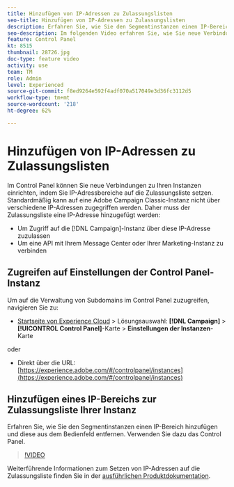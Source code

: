 ```yaml
---
title: Hinzufügen von IP-Adressen zu Zulassungslisten
seo-title: Hinzufügen von IP-Adressen zu Zulassungslisten
description: Erfahren Sie, wie Sie den Segmentinstanzen einen IP-Bereich hinzufügen und diese aus dem Bedienfeld entfernen. Verwenden Sie dazu das Control Panel.
seo-description: Im folgenden Video erfahren Sie, wie Sie neue Verbindungen zu Ihren Instanzen einrichten, indem Sie IP-Adressbereiche auf die Zulassungsliste setzen.
feature: Control Panel
kt: 8515
thumbnail: 28726.jpg
doc-type: feature video
activity: use
team: TM
role: Admin
level: Experienced
source-git-commit: f8ed9264e592f4adf070a517049e3d36fc3112d5
workflow-type: tm+mt
source-wordcount: '218'
ht-degree: 62%

---
```


# Hinzufügen von IP-Adressen zu Zulassungslisten

Im Control Panel können Sie neue Verbindungen zu Ihren Instanzen einrichten, indem Sie IP-Adressbereiche auf die Zulassungsliste setzen. Standardmäßig kann auf eine Adobe Campaign Classic-Instanz nicht über verschiedene IP-Adressen zugegriffen werden. Daher muss der Zulassungsliste eine IP-Adresse hinzugefügt werden:

* Um Zugriff auf die [!DNL Campaign]-Instanz über diese IP-Adresse zuzulassen
* Um eine API mit Ihrem Message Center oder Ihrer Marketing-Instanz zu verbinden

## Zugreifen auf Einstellungen der Control Panel-Instanz

Um auf die Verwaltung von Subdomains im Control Panel zuzugreifen, navigieren Sie zu:

* [Startseite von Experience Cloud](https://experience.adobe.com/#/home) > Lösungsauswahl: **[!DNL Campaign]** > **[!UICONTROL Control Panel]**-Karte > **Einstellungen der Instanzen**-Karte


oder
* Direkt über die URL: [https://experience.adobe.com/#/controlpanel/instances](https://experience.adobe.com/#/controlpanel/instances)

## Hinzufügen eines IP-Bereichs zur Zulassungsliste Ihrer Instanz

Erfahren Sie, wie Sie den Segmentinstanzen einen IP-Bereich hinzufügen und diese aus dem Bedienfeld entfernen. Verwenden Sie dazu das Control Panel.

>[!VIDEO](https://video.tv.adobe.com/v/28726?quality=12)

Weiterführende Informationen zum Setzen von IP-Adressen auf die Zulassungsliste finden Sie in der [ausführlichen Produktdokumentation](https://experienceleague.adobe.com/docs/control-panel/using/sftp-management/ip-range-allow-listing.html?lang=de).
